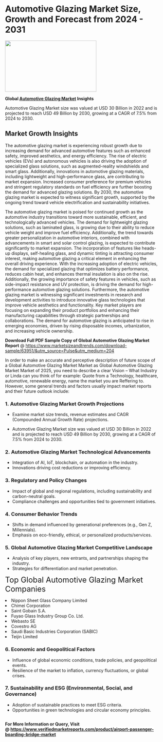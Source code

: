 <H1>Automotive Glazing Market Size, Growth and Forecast from 2024 - 2031</H1><img class="aligncenter size-medium wp-image-584254" src="https://thirdeyenews.in/wp-content/uploads/2024/09/Global-Market-Research-300x168.jpeg" alt="" width="300" height="168" /><p><strong>Global&nbsp;<a href="https://www.marketsizeandtrends.com/download-sample/63951/&amp;utm_source=Pulse&amp;utm_medium=204">Automotive Glazing Market</a> Insights</strong></p><p>Automotive Glazing Market size was valued at USD 30 Billion in 2022 and is projected to reach USD 49 Billion by 2030, growing at a CAGR of 7.5% from 2024 to 2030.</p><p><h2>Market Growth Insights</h2> <p>The automotive glazing market is experiencing robust growth due to increasing demand for advanced automotive features such as enhanced safety, improved aesthetics, and energy efficiency. The rise of electric vehicles (EVs) and autonomous vehicles is also driving the adoption of specialized glass solutions, such as augmented-reality windshields and smart glass. Additionally, innovations in automotive glazing materials, including lightweight and high-performance glass, are contributing to market expansion. Increased consumer preference for premium vehicles and stringent regulatory standards on fuel efficiency are further boosting the demand for advanced glazing solutions. By 2030, the automotive glazing market is expected to witness significant growth, supported by the ongoing trend toward vehicle electrification and sustainability initiatives. </p> <p>The automotive glazing market is poised for continued growth as the automotive industry transitions toward more sustainable, efficient, and technologically advanced vehicles. The demand for lightweight glazing solutions, such as laminated glass, is growing due to their ability to reduce vehicle weight and improve fuel efficiency. Additionally, the trend towards greater personalization in automotive interiors, combined with advancements in smart and solar control glazing, is expected to contribute significantly to market expansion. The incorporation of features like heads-up displays, self-healing glass, and dynamic tinting is attracting consumer interest, making automotive glazing a critical element in enhancing the overall driving experience. With the increasing adoption of electric vehicles, the demand for specialized glazing that optimizes battery performance, reduces cabin heat, and enhances thermal insulation is also on the rise. Additionally, the growing importance of safety features in vehicles, such as side-impact resistance and UV protection, is driving the demand for high-performance automotive glazing solutions. Furthermore, the automotive glazing market is witnessing significant investments in research and development activities to introduce innovative glass technologies that improve vehicle aesthetics and functionality. Key market players are focusing on expanding their product portfolios and enhancing their manufacturing capabilities through strategic partnerships and collaborations. The demand for automotive glazing is anticipated to rise in emerging economies, driven by rising disposable incomes, urbanization, and increasing vehicle ownership. </p><p><span class=""><strong>Download Full PDF Sample Copy of Global Automotive Glazing Market Report</strong> @ <a href="https://www.marketsizeandtrends.com/download-sample/63951/&amp;utm_source=Pulse&amp;utm_medium=204" target="_blank">https://www.marketsizeandtrends.com/download-sample/63951/&amp;utm_source=Pulse&amp;utm_medium=204</a></span></p><p>In order to make an accurate and perceptive description of future scope of a Global&nbsp;Automotive Glazing Market Market as Global&nbsp;Automotive Glazing Market Market of 2025, you need to describe a clear Vision &ndash; What Industry or Linda can you think of for example: Quote from a Technology, healthcare, automotive, renewable energy, name the market you are Reffering to. However, some general trends and factors usually impact market reports and their future outlook include:</p><h3>1.&nbsp;<strong>Automotive Glazing Market Growth Projections</strong></h3><ul><li>Examine market size trends, revenue estimates and CAGR (Compounded Annual Growth Rate) projections.</li><li><p>Automotive Glazing Market size was valued at USD 30 Billion in 2022 and is projected to reach USD 49 Billion by 2030, growing at a CAGR of 7.5% from 2024 to 2030.</p></li></ul><h3>2.&nbsp;<strong>Automotive Glazing Market Technological Advancements</strong></h3><ul><li>Integration of AI, IoT, blockchain, or automation in the industry.</li><li>Innovations driving cost reductions or improving efficiency.</li></ul><h3>3.&nbsp;<strong>Regulatory and Policy Changes</strong></h3><ul><li>Impact of global and regional regulations, including sustainability and carbon-neutral goals.</li><li>Compliance challenges and opportunities tied to government initiatives.</li></ul><h3>4.&nbsp;<strong>Consumer Behavior Trends</strong></h3><ul><li>Shifts in demand influenced by generational preferences (e.g., Gen Z, Millennials).</li><li>Emphasis on eco-friendly, ethical, or personalized products/services.</li></ul><h3>5.&nbsp;<strong>Global Automotive Glazing Market Competitive Landscape</strong></h3><ul><li>Analysis of key players, new entrants, and partnerships shaping the industry.</li><li>Strategies for differentiation and market penetration.</li></ul><p data-pm-slice="1 1 []"><span style="color: inherit; font-family: inherit; font-size: 25px;">Top Global Automotive Glazing Market Companies</span></p><div class="" data-test-id=""><p><li>Nippon Sheet Glass Company Limited</li><li> Chimei Corporation</li><li> Saint Gobain S.A.</li><li> Fuyao Glass Industry Group Co. Ltd.</li><li> Webasto SE</li><li> Covestro AG</li><li> Saudi Basic Industries Corporation (SABIC)</li><li> Teijin Limited</li></p></div><h3>6.&nbsp;<strong>Economic and Geopolitical Factors</strong></h3><ul><li>Influence of global economic conditions, trade policies, and geopolitical events.</li><li>Resilience of the market to inflation, currency fluctuations, or global crises.</li></ul><h3>7.&nbsp;<strong>Sustainability and ESG (Environmental, Social, and Governance)</strong></h3><ul><li>Adoption of sustainable practices to meet ESG criteria.</li><li>Opportunities in green technologies and circular economy principles.</li></ul><h2><strong style="font-size: 14px;">For More Information or Query, Visit @&nbsp;</strong><a style="background-color: #ffffff; font-size: 14px;" href="https://www.marketsizeandtrends.com/report/automotive-glazing-market/" target="_blank">https://www.verifiedmarketreports.com/product/airport-passenger-boarding-bridge-market</a></h2>
